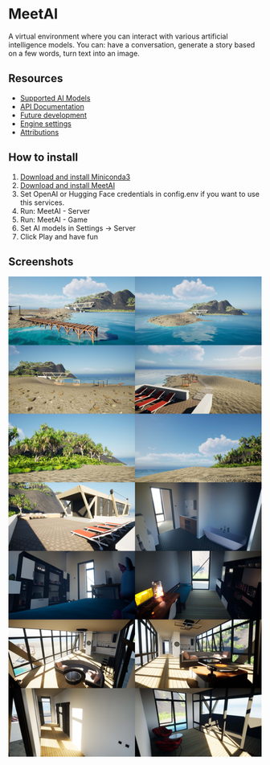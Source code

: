 # MeetAI
A virtual environment where you can interact with various artificial intelligence models. You can: have a conversation, generate a story based on a few words, turn text into an image.

## Resources

- [Supported AI Models](/Documentation/Models.md)
- [API Documentation](/Documentation/API.md)
- [Future development](https://trello.com/b/VQPKXrbN/meetai)
- [Engine settings](/Documentation/Engine.md)
- [Attributions](/Documentation/Attributions.md)

## How to install

1. [Download and install Miniconda3](https://docs.conda.io/en/latest/miniconda.html)
2. [Download and install MeetAI](https://drive.google.com/drive/folders/1TAlGZ3nl1YpKFiOE9DgaB1Rktro0MH0l)
3. Set OpenAI or Hugging Face credentials in config.env if you want to use this services.
4. Run: MeetAI - Server
5. Run: MeetAI - Game
6. Set AI models in Settings -> Server
7. Click Play and have fun


## Screenshots

![Screenshots](/Screenshots/ScreenshotsCompilation.jpg)